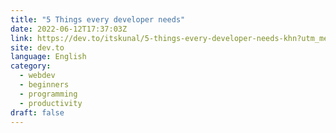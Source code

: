 ```yaml
---
title: "5 Things every developer needs"
date: 2022-06-12T17:37:03Z
link: https://dev.to/itskunal/5-things-every-developer-needs-khn?utm_medium=RSS&utm_source=news.12bit.vn
site: dev.to
language: English
category:
  - webdev
  - beginners
  - programming
  - productivity
draft: false
---
```

